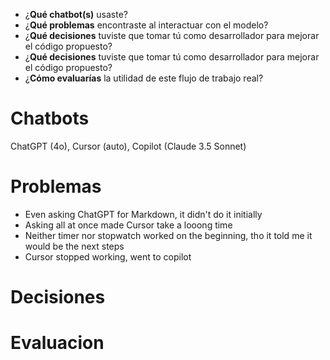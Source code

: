 - ¿**Qué chatbot(s)** usaste?
- ¿**Qué problemas** encontraste al interactuar con el modelo?
- ¿**Qué decisiones** tuviste que tomar tú como desarrollador para mejorar el código propuesto?
- ¿**Qué decisiones** tuviste que tomar tú como desarrollador para mejorar el código propuesto?
- ¿**Cómo evaluarías** la utilidad de este flujo de trabajo real?

# Chatbots

ChatGPT (4o), Cursor (auto), Copilot (Claude 3.5 Sonnet)

# Problemas

- Even asking ChatGPT for Markdown, it didn't do it initially
- Asking all at once made Cursor take a looong time
- Neither timer nor stopwatch worked on the beginning, tho it told me it would be the next steps
- Cursor stopped working, went to copilot

# Decisiones

# Evaluacion
